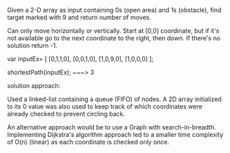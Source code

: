  Given a 2-D array as input containing 0s (open area) and 1s (obstacle), find target marked with 9 and return number of moves.

Can only move horizontally or vertically. Start at [0,0] coordinate, but if it's not available go to the next coordinate to the right, then down.
If there's no solution return -1.

 var inputEx=  [
            [0,1,1,0],
            [0,0,1,0],
            [1,0,9,0],
            [1,0,0,0]
        ];

shortestPath(inputEx); ~~~> 3


solution approach:

Used a linked-list containing a queue (FIFO) of nodes. A 2D array initialized to its 0 value was also used to keep track of which coordinates were already checked to prevent circling back.

An alternative approach would be to use a Graph with search-in-breadth. Implementing Dijkstra's algorithm approach led to a smaller time complexity of O(n) (linear) as each coordinate is checked only once.
